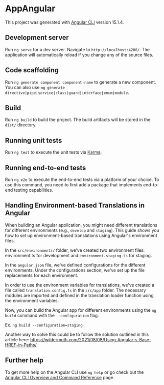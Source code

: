 # AppAngular

This project was generated with [Angular CLI](https://github.com/angular/angular-cli) version 15.1.4.

## Development server

Run `ng serve` for a dev server. Navigate to `http://localhost:4200/`. The application will automatically reload if you change any of the source files.

## Code scaffolding

Run `ng generate component component-name` to generate a new component. You can also use `ng generate directive|pipe|service|class|guard|interface|enum|module`.

## Build

Run `ng build` to build the project. The build artifacts will be stored in the `dist/` directory.

## Running unit tests

Run `ng test` to execute the unit tests via [Karma](https://karma-runner.github.io).

## Running end-to-end tests

Run `ng e2e` to execute the end-to-end tests via a platform of your choice. To use this command, you need to first add a package that implements end-to-end testing capabilities.

## Handling Environment-based Translations in Angular

When building an Angular application, you might need different translations for different environments (e.g., `develop` and `staging`). This guide shows you how to set up environment-based translations using Angular's environment files.

In the `src/environments/` folder, we've created two environment files: environment.ts for development and `environment.staging.ts` for staging.

In the `angular.json` file, we've defined configurations for the different environments. Under the configurations section, we've set up the file replacements for each environment.

In order to use the environment variables for translations, we've created a file called `translation.config.ts` in the `src/app` folder. The necessary modules are imported and defined in the translation loader function using the environment variables.

Now, you can build the Angular app for different environments using the `ng build` command with the `--configuration` flag.

Ex.
`ng build --configuration=staging`

Another way to solve this could be to follow the solution outlined in this article here: https://wildermuth.com/2021/08/08/Using-Angular-s-Base-HREF-in-Paths/

## Further help

To get more help on the Angular CLI use `ng help` or go check out the [Angular CLI Overview and Command Reference](https://angular.io/cli) page.
